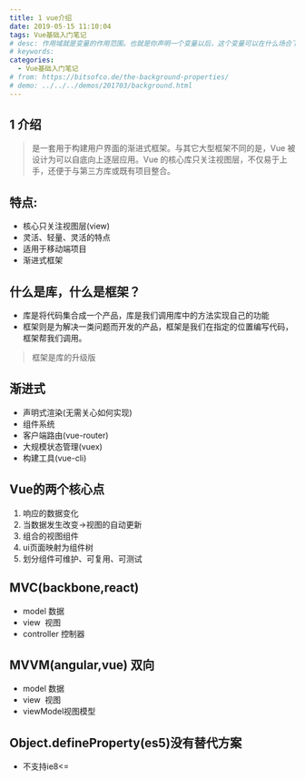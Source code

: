 ```yaml
---
title: 1 vue介绍
date: 2019-05-15 11:10:04
tags: Vue基础入门笔记
# desc: 作用域就是变量的作用范围。也就是你声明一个变量以后，这个变量可以在什么场合下使用。以前的JavaScript只有全局作用域，和函数作用域。
# keywords: 
categories:
  - Vue基础入门笔记
# from: https://bitsofco.de/the-background-properties/
# demo: ../../../demos/201703/background.html
---
```


## 1 介绍
> 是一套用于构建用户界面的渐进式框架。与其它大型框架不同的是，Vue 被设计为可以自底向上逐层应用。Vue 的核心库只关注视图层，不仅易于上手，还便于与第三方库或既有项目整合。


<a name="fGMqx"></a>
## 特点:

- 核心只关注视图层(view)
- 灵活、轻量、灵活的特点
- 适用于移动端项目
- 渐进式框架

<a name="bSkNB"></a>
## 什么是库，什么是框架？

- 库是将代码集合成一个产品，库是我们调用库中的方法实现自己的功能
- 框架则是为解决一类问题而开发的产品，框架是我们在指定的位置编写代码，框架帮我们调用。

> 框架是库的升级版


<a name="vWDCy"></a>
## 渐进式

- 声明式渲染(无需关心如何实现)
- 组件系统
- 客户端路由(vue-router)
- 大规模状态管理(vuex)
- 构建工具(vue-cli)

<a name="VD6t3"></a>
## Vue的两个核心点

1. 响应的数据变化
  1. 当数据发生改变->视图的自动更新
2. 组合的视图组件
  1. ui页面映射为组件树
  1. 划分组件可维护、可复用、可测试
<a name="GHpTU"></a>
## 
<a name="NjiBB"></a>
## MVC(backbone,react)

- model 数据
- view  视图
- controller 控制器

<a name="Ze24R"></a>
## MVVM(angular,vue) 双向

- model 数据
- view  视图
- viewModel视图模型

<a name="xOTe8"></a>
## Object.defineProperty(es5)没有替代方案 

- 不支持ie8<=
